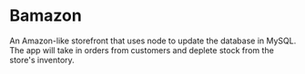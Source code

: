 # Bamazon
An Amazon-like storefront that uses node to update the database in MySQL. The app will take in orders from customers and deplete stock from the store's inventory. 


